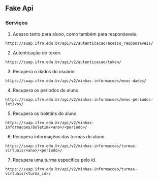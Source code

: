 ## Fake Api

### Serviços

1. Acesso tanto para aluno, como também para responśaveis.

```https://suap.ifrn.edu.br/api/v2/autenticacao/acesso_responsaveis/```

2. Autenticação do token.

```https://suap.ifrn.edu.br/api/v2/autenticacao/token/```

3. Recupera o dados do usuário.

```https://suap.ifrn.edu.br/api/v2/minhas-informacoes/meus-dados/```

4. Recupera os periodos do aluno.

```https://suap.ifrn.edu.br/api/v2/minhas-informacoes/meus-periodos-letivos/```

5. Recupera os boletins do aluno.

```https://suap.ifrn.edu.br/api/v2/minhas-informacoes/boletim/<ano>/<periodo>/```

6. Recupera informaçẽos das turmas do aluno.

```https://suap.ifrn.edu.br/api/v2/minhas-informacoes/turmas-virtuais/<ano>/<periodo>/```

7. Recupera uma turma especifica pelo id.

```https://suap.ifrn.edu.br/api/v2/minhas-informacoes/turmas-virtuais/<turma_id>/```